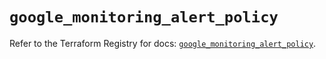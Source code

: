 # `google_monitoring_alert_policy`

Refer to the Terraform Registry for docs: [`google_monitoring_alert_policy`](https://registry.terraform.io/providers/hashicorp/google/6.37.0/docs/resources/monitoring_alert_policy).
